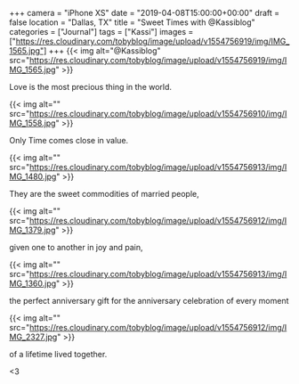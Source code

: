 +++
camera = "iPhone XS"
date = "2019-04-08T15:00:00+00:00"
draft = false
location = "Dallas, TX"
title = "Sweet Times with @Kassiblog"
categories = ["Journal"]
tags = ["Kassi"]
images = ["https://res.cloudinary.com/tobyblog/image/upload/v1554756919/img/IMG_1565.jpg"]
+++
{{< img alt="@Kassiblog" src="https://res.cloudinary.com/tobyblog/image/upload/v1554756919/img/IMG_1565.jpg" >}}
<!--more-->
Love is the most precious thing in the world.

{{< img alt="" src="https://res.cloudinary.com/tobyblog/image/upload/v1554756910/img/IMG_1558.jpg" >}}

Only Time comes close in value.

{{< img alt="" src="https://res.cloudinary.com/tobyblog/image/upload/v1554756913/img/IMG_1480.jpg" >}}

They are the sweet commodities of married people,

{{< img alt="" src="https://res.cloudinary.com/tobyblog/image/upload/v1554756912/img/IMG_1379.jpg" >}}

given one to another in joy and pain,

{{< img alt="" src="https://res.cloudinary.com/tobyblog/image/upload/v1554756913/img/IMG_1360.jpg" >}}

the perfect anniversary gift for the anniversary celebration of every moment 

{{< img alt="" src="https://res.cloudinary.com/tobyblog/image/upload/v1554756912/img/IMG_2327.jpg" >}}

of a lifetime lived together. 

<3
